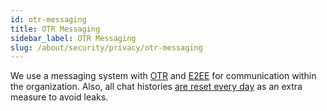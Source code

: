 ```yaml
---
id: otr-messaging
title: OTR Messaging
sidebar_label: OTR Messaging
slug: /about/security/privacy/otr-messaging
---
```


We use a messaging system with
[OTR](https://en.wikipedia.org/wiki/Off-the-Record_Messaging)
and [E2EE](https://en.wikipedia.org/wiki/End-to-end_encryption)
for communication within the organization.
Also,
all chat histories
[are reset every day](/criteria/requirements/183)
as an extra measure to avoid leaks.
